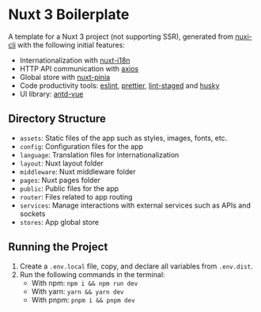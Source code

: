 # Nuxt 3 Boilerplate

A template for a Nuxt 3 project (not supporting SSR), generated from [nuxi-cli](https://nuxt.com/docs/getting-started/installation) with the following initial features:

- Internationalization with [nuxt-i18n](https://i18n.nuxtjs.org/docs/getting-started)
- HTTP API communication with [axios](https://axios-http.com/vi/docs/intro)
- Global store with [nuxt-pinia](https://pinia.vuejs.org/ssr/nuxt.html)
- Code productivity tools: [eslint](https://eslint.org), [prettier](https://prettier.io), [lint-staged](https://www.npmjs.com/package/lint-staged) and [husky](https://www.npmjs.com/package/husky)
- UI library: [antd-vue](https://antdv.com/components/overview)

## Directory Structure

- `assets`: Static files of the app such as styles, images, fonts, etc.
- `config`: Configuration files for the app
- `language`: Translation files for internationalization
- `layout`: Nuxt layout folder
- `middleware`: Nuxt middleware folder
- `pages`: Nuxt pages folder
- `public`: Public files for the app
- `router`: Files related to app routing
- `services`: Manage interactions with external services such as APIs and sockets
- `stores`: App global store

## Running the Project

1. Create a `.env.local` file, copy, and declare all variables from `.env.dist`.
2. Run the following commands in the terminal:
   - With npm: `npm i && npm run dev`
   - With yarn: `yarn && yarn dev`
   - With pnpm: `pnpm i && pnpm dev`
